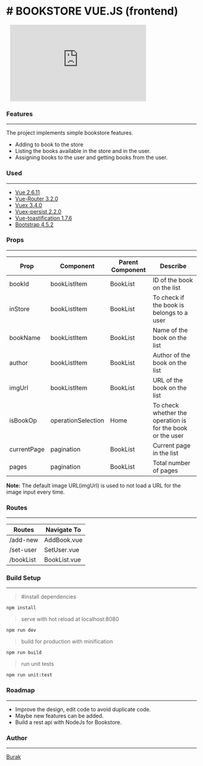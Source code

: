 # # BOOKSTORE VUE.JS (frontend)



 
<div style="width:360px;max-width:100%;"><div style="height:0;padding-bottom:56.11%;position:relative;"><iframe width="360" height="202" style="position:absolute;top:0;left:10;width:100%;height:100%;" frameBorder="0" src="https://imgflip.com/embed/4culvq"></iframe></div><p><a href="https://imgflip.com/gif/4culvq"></a></p></div>

### Features
<hr>
The project implements simple bookstore features.

 - Adding to book to the store
 - Listing the books available in the store and in the user.
 - Assigning books to the user and getting books from the user.

### Used
<hr>

 - [Vue 2.6.11](https://github.com/vuejs/vue)
 - [Vue-Router 3.2.0](https://github.com/vuejs/vue-router)
 - [Vuex 3.4.0](https://github.com/vuejs/vuex)
 - [Vuex-persist 2.2.0](https://github.com/championswimmer/vuex-persist)
 - [Vue-toastification 1.7.6](https://github.com/Maronato/vue-toastification)
 - [Bootstrap 4.5.2](https://www.npmjs.com/package/bootstrap)

 
 ### Props
 <hr>
 
 |Prop|Component|Parent Component|Describe|
 |--|--|--|--|
 |bookId|bookListItem|BookList|ID of the book on the list
 |inStore|bookListItem|BookList|To check if the book is belongs to a user
 |bookName|bookListItem|BookList|Name of the book on the list
 |author|bookListItem|BookList|Author of the book on the list
 |imgUrl|bookListItem|BookList|URL of the book on the list
 |isBookOp|operationSelection|Home|To check whether the operation is for the book or the user 
 |currentPage|pagination|BookList| Current page in the list
 |pages|pagination|BookList|Total number of pages
 
 
 **Note:** 
 The default image URL(imgUrl) is used to not load a URL for the image input every time.
 
 
 ### Routes
 <hr>
 
  |Routes|Navigate To|
 |--|--|
 |/add-new|AddBook.vue|
 |/set-user|SetUser.vue|
 |/bookList|BookList.vue|
 
 
### Build Setup
<hr>

   > #install dependencies
 
    npm install
>serve with hot reload at localhost:8080

    npm run dev
>build for production with minification

    npm run build
>run unit tests

    npm run unit:test
    

### Roadmap
<hr>

 - Improve the design,  edit code to avoid duplicate code.
 - Maybe new features can be added.
 - Build  a rest api  with NodeJs for Bookstore.

 ### Author
 <hr>
 
   [Burak](https://github.com/burakkucukali1)


   

    	


